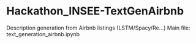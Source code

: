 # Hackathon_INSEE-TextGenAirbnb
Description generation from Airbnb listings
(LSTM/Spacy/Re...)
 Main file: text_generation_airbnb.ipynb
